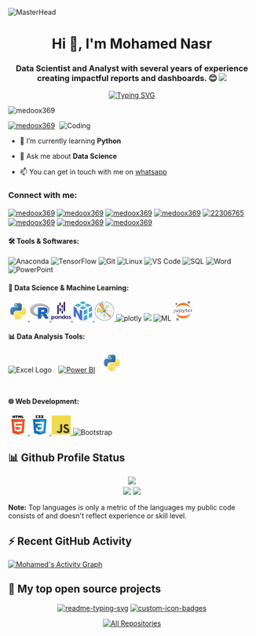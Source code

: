 <!--
### Hi there 👋
**medoox369** is a ✨ _special_ ✨ repository because its `README.md` (this file) appears on your GitHub profile.

Here are some ideas to get you started:

- 🔭 I’m currently working on ...
- 🌱 I’m currently learning ...
- 👯 I’m looking to collaborate on ...
- 🤔 I’m looking for help with ...
- 💬 Ask me about ...
- 📫 How to reach me: ...
- 😄 Pronouns: ...
- ⚡ Fun fact: ...
-->
<!-- https://rahuldkjain.github.io/gh-profile-readme-generator/ 
https://github.com/Candida18/Candida18
-->

![MasterHead](https://i.imgur.com/bdOn3Bc.gif)



<!--![MasterHead](aa1.gif)-->

<!-- <a href="https://samujjwaal.tech/"><img src="https://github.com/samujjwaal/samujjwaal/raw/master/etc/coffee.png" align="right" height="90" /></a> -->

<h1 align="center">Hi 👋, I'm Mohamed Nasr
</h1>


<h3 align="center">Data Scientist and Analyst with several years of experience creating impactful reports and dashboards. 😊 <img src="https://i.giphy.com/26BRIYJNRAreymGwE.gif" width="30"></h3>

<p align="center"><a href="https://github.com/medoox369"><img src="https://readme-typing-svg.herokuapp.com?font=georgia&pause=1000&color=6272A4&center=true&vCenter=true&height=19&lines=Data+Analyst;Data+Scientist;ML+%7C+DL+Developer;Always+learning+new+things" alt="Typing SVG" /></a></p>


<!--<p align="right">
  <a href="https://github.com/ahmedna126"> <img alt="views" title="GitHub profile views" src="https://komarev.com/ghpvc/?username=ahmedna126&label=views&color=282a36&style=for-the-badge&cntSuffix=%20Views"/></a> 
<a href="https://github.com/ahmedna126?tab=repositories&sort=stargazers"> <img alt="total stars" title="Total stars on GitHub" src="https://custom-icon-badges.herokuapp.com/badge/dynamic/json?logo=star&host=formatted-dynamic-badges.herokuapp.com&formatter=metric&style=for-the-badge&color=55960c&labelColor=%23488207&label=stars&query=%24.stars&url=https%3A%2F%2Fapi.github-star-counter.workers.dev%2Fuser%2Fahmedna126"/></a>
<a href="https://github.com/ahmedna126?tab=followers"><img alt="followers" title="Follow me on Github" src="https://custom-icon-badges.herokuapp.com/github/followers/ahmedna126?color=236ad3&labelColor=1155ba&style=for-the-badge&logo=person-add&label=Follow&logoColor=white"/></a>
</p>-->

<p align="left"> <img height="22" src="https://komarev.com/ghpvc/?username=medoox369&label=Profile%20views&color=0e75b6&style=flat" alt="medoox369" /> </p>

<!-- <img align="right" alt="Coding" width="400" src="https://cdn.dribbble.com/users/1162077/screenshots/3848914/programmer.gif">
<img align="right" alt="Coding" width="400" src="https://raw.githubusercontent.com/Gapur/Gapur/main/assets/coding.gif"> -->

<img align="right" alt="Coding" width="400" src="https://raw.githubusercontent.com/dev-ameyjoshi/dev-ameyjoshi/99b2a4cbe8707c56e81ab556111bc457fd15068b/coding.gif">

<p align="left"> <a href="https://www.linkedin.com/in/medoox369/" target="blank"><img src="https://img.shields.io/twitter/follow/medoox369?logo=Linkedin&logoColor=322F2F&logoSize=auto" alt="medoox369" /></a> </p>

<!--<img align="right" alt="Coding" width="400" src="aa2.gif">-->

<!-- <p align="left"> <a href="https://github.com/ryo-ma/github-profile-trophy"><img src="https://github-profile-trophy.vercel.app/?username=medoox369" alt="medoox369" /></a> </p> -->



- 🌱 I’m currently learning **Python**

- 💬 Ask me about **Data Science**

- 📫 You can get in touch with me on [whatsapp](https://wa.me/201276977748?text=Hi%20Mohamed%2C%20I'm%20your%20friend%20from%20GitHub.)

<!-- - 📫 How to reach me **example@gmail.com**-->
<h3 align="left">Connect with me:</h3>
<p align="left">
<a href="https://linkedin.com/in/medoox369" target="blank"><img title="Linkedin" align="center" src="https://raw.githubusercontent.com/rahuldkjain/github-profile-readme-generator/master/src/images/icons/Social/linked-in-alt.svg" alt="medoox369" height="30" width="40" /></a>
<a href="https://facebook.com/medoox369" target="blank"><img title="Facebook" align="center" src="https://raw.githubusercontent.com/rahuldkjain/github-profile-readme-generator/master/src/images/icons/Social/facebook.svg" alt="medoox369" height="30" width="40" /></a>
<a href="https://twitter.com/medoox369" target="blank"><img title="Twitter" align="center" src="https://raw.githubusercontent.com/rahuldkjain/github-profile-readme-generator/master/src/images/icons/Social/twitter.svg" alt="medoox369" height="30" width="40" /></a>
<a href="https://www.leetcode.com/medoox369" target="blank"><img title="Leetcode" align="center" src="https://raw.githubusercontent.com/rahuldkjain/github-profile-readme-generator/master/src/images/icons/Social/leet-code.svg" alt="medoox369" height="30" width="40" /></a>
<a href="https://stackoverflow.com/users/22306765" target="blank"><img title="Stackoverflow" align="center" src="https://raw.githubusercontent.com/rahuldkjain/github-profile-readme-generator/master/src/images/icons/Social/stack-overflow.svg" alt="22306765" height="30" width="40" /></a>
<a href="https://allmylinks.com/medoox369" target="blank"><img title="Allmylinks" align="center" src="https://www.svgrepo.com/show/331286/allmylinks.svg" alt="medoox369" height="30" width="40" /></a>
<a href="https://www.hackerrank.com/medoox369" target="blank"><img title="HackerRank" align="center" src="https://raw.githubusercontent.com/rahuldkjain/github-profile-readme-generator/master/src/images/icons/Social/hackerrank.svg" alt="medoox369" height="30" width="40" /></a>
<a href="https://dev.to/medoox369" target="blank"><img title="Dev.io" align="center" src="https://raw.githubusercontent.com/rahuldkjain/github-profile-readme-generator/master/src/images/icons/Social/devto.svg" alt="medoox369" height="30" width="40" /></a>
</p>

<div>
<h4 align="left">🛠️ Tools & Softwares:</h4>
  <img src="https://i.imgur.com/AsdjIHK.png" height="40" title="Anaconda "/>
  <img src="https://i.imgur.com/O4aROoO.jpeg" height="40" title="TensorFlow "/>
  <img src="https://i.imgur.com/Zd88NRh.png" height="40" title="Git "/>
  <img src="https://i.imgur.com/nXtN9vl.png" height="40" title="Linux "/>
  <img src="https://i.imgur.com/cRADQLY.png" height="40" title="VS Code "/>
  <img src="https://i.imgur.com/pa9FUkG.png" height="40" title="SQL "/>
  <img src="https://i.imgur.com/4eCzzYa.png" height="60" title="Word "/>
  <img src="https://i.imgur.com/BOqHC1f.png" height="40" title="PowerPoint "/>
</div>
<h4 align="left">🔬 Data Science & Machine Learning:</h4>
<div align="left">
<a href="https://www.python.org" target="_blank"> 
    <img src="https://raw.githubusercontent.com/devicons/devicon/master/icons/python/python-original.svg" alt="Python" width="40" height="40"/>
  </a>
  </a> <a href="https://www.r-project.org" target="_blank" rel="noreferrer"> <img title="R" src="https://raw.githubusercontent.com/devicons/devicon/master/icons/r/r-original.svg" alt="R" width="40" height="40"/> </a> 
  <a href="https://pandas.pydata.org/" target="_blank"> 
    <img src="https://raw.githubusercontent.com/devicons/devicon/master/icons/pandas/pandas-original-wordmark.svg" alt="Pandas" width="40" height="40"/>
  </a>
  <a href="https://numpy.org/" target="_blank"> 
    <img src="https://raw.githubusercontent.com/devicons/devicon/master/icons/numpy/numpy-original.svg" alt="NumPy" width="40" height="40"/>
  </a>
   <a href="https://matplotlib.org/" target="_blank"> 
    <img src="https://raw.githubusercontent.com/devicons/devicon/master/icons/matplotlib/matplotlib-original.svg" alt="Matplotlib" width="40" height="40" title="matplotlib"/>
  </a>
  <img src="https://i.imgur.com/7ng4kBs.png" height="40" title="plotly"/>
  <img src="https://i.imgur.com/2YAlf6v.png" height="45" titlte="streamlit"/>
    <img src="https://i.imgur.com/Gipcqo5.png" height="45" title="ML"/>
    <a href="https://jupyter.org/" target="_blank">
    <img src="https://raw.githubusercontent.com/devicons/devicon/master/icons/jupyter/jupyter-original-wordmark.svg" alt="Jupyter" width="40" height="40"/>
  </a>
  </div>
</div>
<h4 align="left">📊 Data Analysis Tools:</h4>
<div align="left">
  <img src="https://www.svgrepo.com/show/373589/excel.svg" height="45" alt="Excel Logo" style="display: inline-block; margin-right: 10px;"/>
  
  <a href="https://powerbi.microsoft.com/" target="_blank" style="display: inline-block;">
    <img src="https://raw.githubusercontent.com/microsoft/PowerBI-Icons/refs/heads/main/PNG/Power-BI.png" alt="Power BI" width="40" height="40" title="Power BI" style="margin-right: 10px;"/>
  </a>
  <a href="https://www.python.org" target="_blank"> 
    <img src="https://raw.githubusercontent.com/devicons/devicon/master/icons/python/python-original.svg" alt="Python" width="40" height="40"/>
  </a>
  </div>
<h4 align="left">🌐 Web Development:</h4>
<p align="left">
  <a href="https://www.w3.org/html/" target="_blank">
    <img src="https://raw.githubusercontent.com/devicons/devicon/master/icons/html5/html5-original-wordmark.svg" alt="HTML5" width="40" height="40"/>
  </a>
  <a href="https://www.w3.org/Style/CSS/" target="_blank">
    <img src="https://raw.githubusercontent.com/devicons/devicon/master/icons/css3/css3-original-wordmark.svg" alt="CSS3" width="40" height="40"/>
  </a>
  <a href="https://developer.mozilla.org/en-US/docs/Web/JavaScript" target="_blank">
    <img src="https://raw.githubusercontent.com/devicons/devicon/master/icons/javascript/javascript-original.svg" alt="JavaScript" width="40" height="40"/>
  </a>
   <img src="https://i.imgur.com/O1KfoSb.png" height="45" title="Bootstrap "/>

</p>


<!--<h3 align="left">Support:</h3>
<p><a href="#"> <img align="left" src="https://cdn.buymeacoffee.com/buttons/v2/default-yellow.png" height="50" width="210" alt="https://www.buymeacoffee.com/fjj4jtwfm4R" /></a></p><br>
<br>
<div align="center">
    <img align="left" height="150em" src="https://github-readme-stats.vercel.app/api/top-langs/?username=ahmedna126&layout=compact&langs_count=7&theme=dracula"/>
     <img align="left" height="150em" src="https://github-readme-stats.vercel.app/api?username=ahmedna126&show_icons=true&theme=dracula&include_all_commits=true&count_private=true"/> 
    <img align="left" height="150em" src="https://github-readme-streak-stats.herokuapp.com/?user=ahmedna126&theme=dracula"/>
</div>-->


## 📊 Github Profile Status
<div align="center">
  <img height="160em" src="https://github-readme-stats.vercel.app/api/top-langs/?username=medoox369&layout=compact&langs_count=7&theme=dracula"/><br>
  <img align="center" height="160em" src="https://github-readme-stats.vercel.app/api?username=medoox369&show_icons=true&theme=dracula&include_all_commits=true&count_private=true"/>
  <img align="center" height="160em" src="https://github-readme-streak-stats.herokuapp.com/?user=medoox369&theme=dracula"/>
<br>
</div><br>
  <b>Note:</b> Top languages is only a metric of the languages my public code consists of and doesn't reflect experience or skill level.

<br>

## ⚡ Recent GitHub Activity
<a href="https://github.com/medoox369"><img alt="Mohamed's Activity Graph" src="https://github-readme-activity-graph.vercel.app/graph?username=medoox369&custom_title=Mohamed%20Nasr's%20Contribution%20Graph&theme=dracula" /></a><br>


## 📘 My top open source projects
<p align="center">
    <a href="https://github.com/medoox369/GYM"><img width="37%" src="https://denvercoder1-github-readme-stats.vercel.app/api/pin/?username=medoox369&repo=GYM&hide_border=true&bg_color=1F222E&title_color=F85D7F&icon_color=F8D866&theme=dracula&show_icons=false" alt="readme-typing-svg"></a>
  <a href="https://github.com/medoox369/course"><img width="37%" src="https://denvercoder1-github-readme-stats.vercel.app/api/pin?username=medoox369&repo=course&theme=dracula&bg_color=1F222E&title_color=F85D7F&icon_color=F8D866&hide_border=true&show_icons=false" alt="custom-icon-badges"></a>
</p>

<p align="center">
  <a href="https://github.com/medoox369?tab=repositories&sort=stargazers"><img alt="All Repositories" title="All Repositories" src="https://custom-icon-badges.herokuapp.com/badge/-All%20Repos-6272a4?style=for-the-badge&logoColor=white&logo=repo"/></a>
</p>
